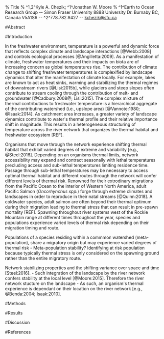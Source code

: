 % Title
% ^1,2^Kyle A. Chezik; ^1^Jonathan W. Moore
% ^1^Earth to Ocean Research Group -- Simon Fraser University 8888 University Dr. Burnaby BC, Canada V5A1S6 -- ^2^778.782.9427 -- kchezik@sfu.ca

#Abstract

#Introduction

In the freshwater environment, temperature is a powerful and dynamic force that reflects complex climate and landscape interactions [@Webb:2008] and controls ecological processes [@Angilletta:2009]. As a manifestation of climate, freshwater temperatures and their impacts on biota are of increasing concern as global temperatures rise. The contribution of climate change to shifting freshwater temperatures is complexified by landscape dynamics that alter the manifestation of climate locally. For example, lakes are known to act as heat sinks, warming and stabilizing the thermal regimes of downstream rivers [@Lisi:2015b], while glaciers and steep slopes often contribute to stream cooling through the contribution of melt- and groundwater [@Cadbury:2008@; Lisi:2015]. The complex mixture of thermal contributions to freshwater temperature is a hierarchical aggregate of the contributing watershed (i.e., upslope area) [@Vannote:1980; @Isaak:2014]. As catchment area increases, a greater variety of landscape dynamics contribute to water's thermal profile and their relative importance shift in magnitude. This results in a heterogeneous structuring of temperature across the river network that organizes the thermal habitat and freshwater ecosystem [REF].

Organisms that move through the network experience shifting thermal habitat that exhibit varied degrees of extreme and variability [e.g., @Steel:2016]. Depending on an organisms thermal limits, network accessibility may expand and contract seasonally with lethal temperatures precluding access and sub-lethal temperatures limiting residence time. Passage through sub-lethal temperatures may be necessary to access optimal thermal habitat and different routes through the network will confer different levels of thermal risk. Renowned for their extrodinary migrations from the Pacific Ocean to the interior of Western North America, adult Pacific Salmon (*Oncorhynchus spp.*) forge through extreme climates and landscapes in order to reproduce in their natal streams [@Quinn:2018]. A coldwater species, adult salmon are often beyond their thermal optimum during their migration leading to thermal stress that can result in pre-spawn mortality [REF]. Spawning throughout river systems west of the Rockie Mountain range at different times throughout the year, species and populations experience varied levels of thermal risk depending on their migration timing and route.


Populations of a species residing within a commmon watershed (meta-population), share a migratory origin but may experience varied degrees of thermal risk 
	- Meta-population stability? Identifying at risk population because typically thermal stress is only considered on the spawning ground rather than the entire migratory route.



Network stabilizing properties and the shifting variance over space and time [Steel:2016].
	- Such integration of the landscape by the river network confers stability at the local level [@Moore:2015]. Therefore the river network stucture on the landscape 
	- As such, an organism's thermal experience is dependant on their location on the river network [e.g., @Benda:2004; Isaak:2010].



#Methods

<!--
\begin{linenomath*}
\begin{equation}
	p(z_{t}|z_{t-1}), \label{eq1}
\end{equation}
\end{linenomath*}
-->

#Results

<!--
\begin{landscape}

\begin{figure}[h]
\centering
\includegraphics[width=7.5in]{../images/Probs_Obs_Full.png}
	\caption{}
\label{fig:3}
\end{figure}

\end{landscape}
-->

#Discussion

#References
